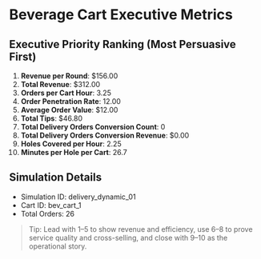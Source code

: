 # Beverage Cart Executive Metrics

## Executive Priority Ranking (Most Persuasive First)
1. **Revenue per Round**: $156.00
2. **Total Revenue**: $312.00
3. **Orders per Cart Hour**: 3.25
4. **Order Penetration Rate**: 12.00
5. **Average Order Value**: $12.00
6. **Total Tips**: $46.80
7. **Total Delivery Orders Conversion Count**: 0
8. **Total Delivery Orders Conversion Revenue**: $0.00
9. **Holes Covered per Hour**: 2.25
10. **Minutes per Hole per Cart**: 26.7

## Simulation Details
- Simulation ID: delivery_dynamic_01
- Cart ID: bev_cart_1
- Total Orders: 26

> Tip: Lead with 1–5 to show revenue and efficiency, use 6–8 to prove service quality and cross-selling, and close with 9–10 as the operational story.
